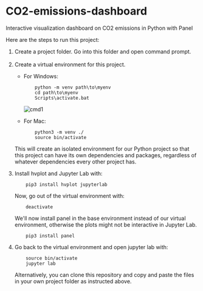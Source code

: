 # CO2-emissions-dashboard
Interactive visualization dashboard on CO2 emissions in Python with Panel <br>

<p>Here are the steps to run this project:</p>
<ol>
<li>Create a project folder. Go into this folder and open command prompt.</li><br>

<li>Create a virtual environment for this project.</li>
<ul>
  <li>For Windows:</li>
  
        python -m venv path\to\myenv
        cd path\to\myenv
        Scripts\activate.bat
  ![cmd1](https://github.com/sanssonu/CO2-emissions-dashboard/tree/main/images/cmd-01.png)
  <li>For Mac:</li>
    
        python3 -m venv ./
        source bin/activate
</ul>
<p>This will create an isolated environment for our Python project so that this project can have its own dependencies and packages, regardless of whatever dependencies every other project has.</p>
<li>
Install hvplot and Jupyter Lab with:<br>

        pip3 install hvplot jupyterlab
<p>Now, go out of the virtual environment with:</p>

        deactivate
<p>We'll now install panel in the base environment instead of our virtual environment, otherwise the plots might not be interactive in Jupyter Lab.</p>

        pip3 install panel
</li>
<li><p>Go back to the virtual environment and open jupyter lab with:</p>

        source bin/activate
        jupyter lab
<p>
Alternatively, you can clone this repository and copy and paste the files in your own project folder as instructed above.</p>
</li>
</ol>
